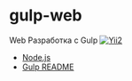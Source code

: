 # gulp-web
Web Разработка с Gulp
[![Yii2](https://img.shields.io/badge/Powered_by-Yii_Framework-green.svg?style=flat)](https://www.yiiframework.com/)

- <a href="https://nodejs.org/en/" target="_blank">Node.js</a>
- <a href="https://github.com/gulpjs/gulp/blob/master/docs/README.md" target="_blank">Gulp README</a>
